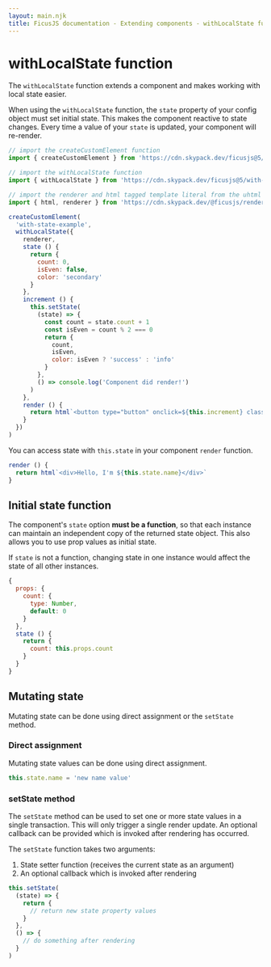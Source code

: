 ```yaml
---
layout: main.njk
title: FicusJS documentation - Extending components - withLocalState function
---
```

# withLocalState function

The `withLocalState` function extends a component and makes working with local state easier.

When using the `withLocalState` function, the `state` property of your config object must set initial state.
This makes the component reactive to state changes. Every time a value of your `state` is updated, your component will re-render.

```js
// import the createCustomElement function
import { createCustomElement } from 'https://cdn.skypack.dev/ficusjs@5/custom-element'

// import the withLocalState function
import { withLocalState } from 'https://cdn.skypack.dev/ficusjs@5/with-local-state'

// import the renderer and html tagged template literal from the uhtml renderer
import { html, renderer } from 'https://cdn.skypack.dev/@ficusjs/renderers@5/uhtml'

createCustomElement(
  'with-state-example',
  withLocalState({
    renderer,
    state () {
      return {
        count: 0,
        isEven: false,
        color: 'secondary'
      }
    },
    increment () {
      this.setState(
        (state) => {
          const count = state.count + 1
          const isEven = count % 2 === 0
          return {
            count,
            isEven,
            color: isEven ? 'success' : 'info'
          }
        },
        () => console.log('Component did render!')
      )
    },
    render () {
      return html`<button type="button" onclick=${this.increment} class="${this.state.color}">Count is&nbsp;<strong>${this.state.count}</strong></button>`
    }
  })
)
```

You can access state with `this.state` in your component `render` function.

```js
render () {
  return html`<div>Hello, I'm ${this.state.name}</div>`
}
```

## Initial state function

The component's `state` option **must be a function**, so that each instance can maintain an independent copy of the returned state object.
This also allows you to use prop values as initial state.

If `state` is not a function, changing state in one instance would affect the state of all other instances.

```js
{
  props: {
    count: {
      type: Number,
      default: 0
    }
  },
  state () {
    return {
      count: this.props.count
    }
  }
}
```

## Mutating state

Mutating state can be done using direct assignment or the `setState` method.

### Direct assignment

Mutating state values can be done using direct assignment.

```js
this.state.name = 'new name value'
```

### setState method

The `setState` method can be used to set one or more state values in a single transaction. This will only trigger a single render update. An optional callback can be provided which is invoked after rendering has occurred.

The `setState` function takes two arguments:

1. State setter function (receives the current state as an argument)
2. An optional callback which is invoked after rendering

```js
this.setState(
  (state) => {
    return {
      // return new state property values
    }
  },
  () => {
    // do something after rendering
  }
)
```

